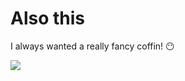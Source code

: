 # Also this

<div class="flex flex-col items-center">
<p class="text-2xl">I always wanted a really fancy coffin! 😶</p>

<img src="https://pics.me.me/thumb_rich-people-poor-people-people-who-actively-go-on-stack-overflow-62873137.png" class="h-96" />
</div>

<!--
- was always interested to know how people were actually that amazing down there
- wished to be part of some experts with deep knowledge
-->
